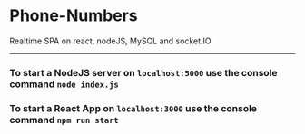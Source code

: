 # Phone-Numbers

Realtime SPA on react, nodeJS, MySQL and socket.IO


____



### To start a NodeJS server on `localhost:5000` use the console command `node index.js`

### To start a React App on `localhost:3000` use the console command `npm run start`



